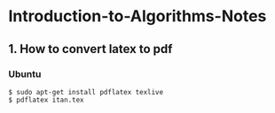 # Introduction-to-Algorithms-Notes

## 1. How to convert latex to pdf

### Ubuntu

```shell
$ sudo apt-get install pdflatex texlive
$ pdflatex itan.tex
```
